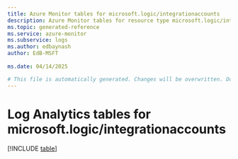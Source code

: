 ```yaml
---
title: Azure Monitor tables for microsoft.logic/integrationaccounts
description: Azure Monitor tables for resource type microsoft.logic/integrationaccounts
ms.topic: generated-reference
ms.service: azure-monitor
ms.subservice: logs
ms.author: edbaynash
author: EdB-MSFT
   
ms.date: 04/14/2025

# This file is automatically generated. Changes will be overwritten. Do not change this file directly.
---
```


# Log Analytics tables for microsoft.logic/integrationaccounts  

[!INCLUDE [table](~/reusable-content/ce-skilling/azure/includes/azure-monitor/reference/tables/microsoft-logic_integrationaccounts-include.md)]

